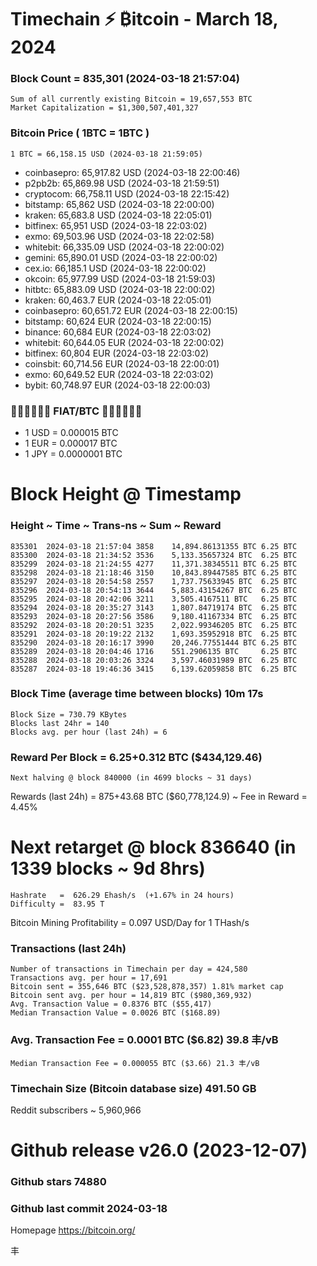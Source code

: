 # Timechain ⚡ ₿itcoin - March 18, 2024
### Block Count = 835,301 (2024-03-18 21:57:04)
    Sum of all currently existing Bitcoin = 19,657,553 BTC
    Market Capitalization = $1,300,507,401,327
### Bitcoin Price ( 1BTC = 1BTC )
	1 BTC = 66,158.15 USD (2024-03-18 21:59:05)
- coinbasepro: 65,917.82 USD (2024-03-18 22:00:46)
- p2pb2b: 65,869.98 USD (2024-03-18 21:59:51)
- cryptocom: 66,758.11 USD (2024-03-18 22:15:42)
- bitstamp: 65,862 USD (2024-03-18 22:00:00)
- kraken: 65,683.8 USD (2024-03-18 22:05:01)
- bitfinex: 65,951 USD (2024-03-18 22:03:02)
- exmo: 69,503.96 USD (2024-03-18 22:02:58)
- whitebit: 66,335.09 USD (2024-03-18 22:00:02)
- gemini: 65,890.01 USD (2024-03-18 22:00:02)
- cex.io: 66,185.1 USD (2024-03-18 22:00:02)
- okcoin: 65,977.99 USD (2024-03-18 21:59:03)
- hitbtc: 65,883.09 USD (2024-03-18 22:00:02)
- kraken: 60,463.7 EUR (2024-03-18 22:05:01)
- coinbasepro: 60,651.72 EUR (2024-03-18 22:00:15)
- bitstamp: 60,624 EUR (2024-03-18 22:00:15)
- binance: 60,684 EUR (2024-03-18 22:03:02)
- whitebit: 60,644.05 EUR (2024-03-18 22:00:02)
- bitfinex: 60,804 EUR (2024-03-18 22:03:02)
- coinsbit: 60,714.56 EUR (2024-03-18 22:00:01)
- exmo: 60,649.52 EUR (2024-03-18 22:03:02)
- bybit: 60,748.97 EUR (2024-03-18 22:00:03)
### 💱💶💵💷💴💱 FIAT/BTC 💱💴💷💵💶💱
- 1 USD = 0.000015 BTC
- 1 EUR = 0.000017 BTC
- 1 JPY = 0.0000001 BTC
# Block Height @ Timestamp
### Height ~ Time ~ Trans-ns ~ Sum ~ Reward
    835301	2024-03-18 21:57:04	3858	14,894.86131355 BTC	6.25 BTC
    835300	2024-03-18 21:34:52	3536	5,133.35657324 BTC	6.25 BTC
    835299	2024-03-18 21:24:55	4277	11,371.38345511 BTC	6.25 BTC
    835298	2024-03-18 21:18:46	3150	10,843.89447585 BTC	6.25 BTC
    835297	2024-03-18 20:54:58	2557	1,737.75633945 BTC	6.25 BTC
    835296	2024-03-18 20:54:13	3644	5,883.43154267 BTC	6.25 BTC
    835295	2024-03-18 20:42:06	3211	3,505.4167511 BTC	6.25 BTC
    835294	2024-03-18 20:35:27	3143	1,807.84719174 BTC	6.25 BTC
    835293	2024-03-18 20:27:56	3586	9,180.41167334 BTC	6.25 BTC
    835292	2024-03-18 20:20:51	3235	2,022.99346205 BTC	6.25 BTC
    835291	2024-03-18 20:19:22	2132	1,693.35952918 BTC	6.25 BTC
    835290	2024-03-18 20:16:17	3990	20,246.77551444 BTC	6.25 BTC
    835289	2024-03-18 20:04:46	1716	551.2906135 BTC    	6.25 BTC
    835288	2024-03-18 20:03:26	3324	3,597.46031989 BTC	6.25 BTC
    835287	2024-03-18 19:46:36	3415	6,139.62059858 BTC	6.25 BTC
### Block Time (average time between blocks)	10m 17s
    Block Size = 730.79 KBytes
    Blocks last 24hr = 140
    Blocks avg. per hour (last 24h) = 6
### Reward Per Block = 6.25+0.312 BTC ($434,129.46) 
    Next halving @ block 840000 (in 4699 blocks ~ 31 days)
Rewards (last 24h) = 875+43.68 BTC ($60,778,124.9) ~ Fee in Reward = 4.45%
# Next retarget @ block 836640 (in 1339 blocks ~ 9d 8hrs)
    Hashrate   =  626.29 Ehash/s  (+1.67% in 24 hours)
    Difficulty =  83.95 T
Bitcoin Mining Profitability = 0.097 USD/Day for 1 THash/s
### Transactions (last 24h)
    Number of transactions in Timechain per day = 424,580
    Transactions avg. per hour = 17,691
    Bitcoin sent = 355,646 BTC ($23,528,878,357) 1.81% market cap
    Bitcoin sent avg. per hour = 14,819 BTC ($980,369,932)
    Avg. Transaction Value = 0.8376 BTC ($55,417)
    Median Transaction Value = 0.0026 BTC ($168.89)
### Avg. Transaction Fee = 0.0001 BTC ($6.82) 39.8 丰/vB
    Median Transaction Fee = 0.000055 BTC ($3.66) 21.3 丰/vB
### Timechain Size (Bitcoin database size)	491.50 GB
Reddit subscribers	~ 5,960,966
# Github release	v26.0 (2023-12-07)
### Github stars	74880
### Github last commit	2024-03-18

Homepage	https://bitcoin.org/

丰
